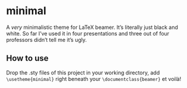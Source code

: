 # minimal

A *very* minimalistic theme for LaTeX beamer. It’s literally just black and white. So far I’ve used it in four presentations 
and three out of four professors didn’t tell me it’s ugly.

## How to use

Drop the .sty files of this project in your working directory, add ```\usetheme{minimal}``` right beneath your ```\documentclass{beamer}``` et voilà!
